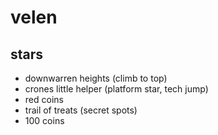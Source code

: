 # velen

## stars

- downwarren heights (climb to top)
- crones little helper (platform star, tech jump)
- red coins
- trail of treats (secret spots)
- 100 coins
